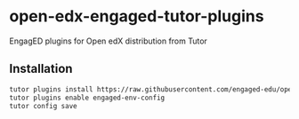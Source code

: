 # open-edx-engaged-tutor-plugins
EngagED plugins for Open edX distribution from Tutor

## Installation

```bash
tutor plugins install https://raw.githubusercontent.com/engaged-edu/open-edx-engaged-tutor-plugins/master/engaged-env-config.yml
tutor plugins enable engaged-env-config
tutor config save
```